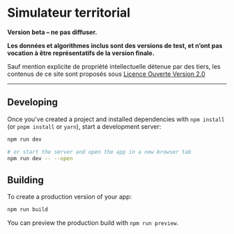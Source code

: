 # Simulateur territorial

**Version beta – ne pas diffuser.**

**Les données et algorithmes inclus sont des versions de test, et n’ont pas vocation à être représentatifs de la version finale.**

Sauf mention explicite de propriété intellectuelle détenue par des tiers, les contenus de ce site sont proposés sous [Licence Ouverte Version 2.0](https://www.etalab.gouv.fr/licence-ouverte-open-licence/)

---

## Developing

Once you've created a project and installed dependencies with `npm install` (or `pnpm install` or `yarn`), start a development server:

```bash
npm run dev

# or start the server and open the app in a new browser tab
npm run dev -- --open
```

## Building

To create a production version of your app:

```bash
npm run build
```

You can preview the production build with `npm run preview`.
